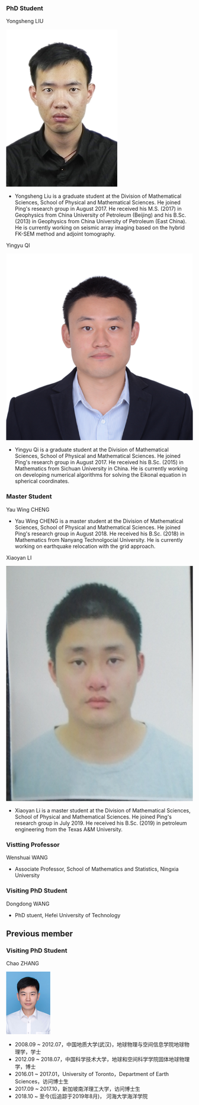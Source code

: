 
### PhD Student

Yongsheng LIU

![Yongsheng Liu](liuyongsheng.jpg)

- Yongsheng Liu is a graduate student at the Division of Mathematical Sciences, School of Physical and Mathematical Sciences. He joined Ping's research group in August 2017. He received his M.S. (2017) in Geophysics from China University of Petroleum (Beijing) and his B.Sc. (2013) in Geophysics from China University of Petroleum (East China). He is currently working on seismic array imaging based on the hybrid FK-SEM method and adjoint tomography.

Yingyu QI

![Yingyu Qi](qiyingyu.jpg)

- Yingyu Qi is a graduate student at the Division of Mathematical Sciences, School of Physical and Mathematical Sciences. He joined Ping's research group in August 2017. He received his B.Sc. (2015) in Mathematics from Sichuan University in China. He is currently working on developing numerical algorithms for solving the Eikonal equation in spherical coordinates.


### Master Student

Yau Wing CHENG
- Yau Wing CHENG is a master student at the Division of Mathematical Sciences, School of Physical and Mathematical Sciences. He joined Ping's research group in August 2018. He received his B.Sc. (2018) in Mathematics from Nanyang Technolgocial University. He is currently working on earthquake relocation with the grid approach.

Xiaoyan LI

![Xiaoyan Li](lixiaoyan.jpeg)

- Xiaoyan Li is a master student at the Division of Mathematical Sciences, School of Physical and Mathematical Sciences. He joined Ping's research group in July 2019. He received his B.Sc. (2019) in petroleum engineering from the Texas A&M University.

### Vistting Professor

Wenshuai WANG
-  Associate Professor, School of Mathematics and Statistics, Ningxia University

### Visiting PhD Student

Dongdong WANG
- PhD stuent, Hefei University of Technology

## Previous member

### Visiting PhD Student

Chao ZHANG

![Chao ZHANG](zhangchao.jpg)

- 2008.09 ~ 2012.07，中国地质大学(武汉)，地球物理与空间信息学院地球物理学，学士
- 2012.09 ~ 2018.07，中国科学技术大学，地球和空间科学学院固体地球物理学，博士
- 2016.01 ~ 2017.01，University of Toronto，Department of Earth Sciences，访问博士生
- 2017.09 ~ 2017.10，新加坡南洋理工大学，访问博士生
- 2018.10 ~ 至今(后追踪于2019年8月)，   河海大学海洋学院
